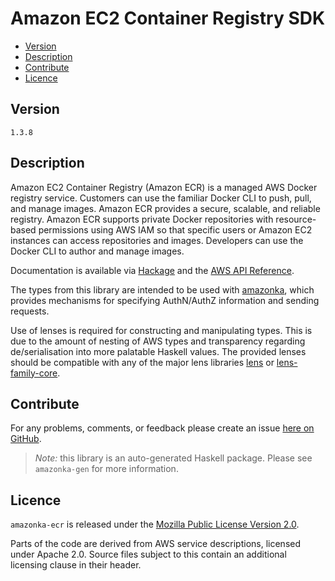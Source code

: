 # Amazon EC2 Container Registry SDK

* [Version](#version)
* [Description](#description)
* [Contribute](#contribute)
* [Licence](#licence)


## Version

`1.3.8`


## Description

Amazon EC2 Container Registry (Amazon ECR) is a managed AWS Docker
registry service. Customers can use the familiar Docker CLI to push,
pull, and manage images. Amazon ECR provides a secure, scalable, and
reliable registry. Amazon ECR supports private Docker repositories with
resource-based permissions using AWS IAM so that specific users or
Amazon EC2 instances can access repositories and images. Developers can
use the Docker CLI to author and manage images.

Documentation is available via [Hackage](http://hackage.haskell.org/package/amazonka-ecr)
and the [AWS API Reference](https://aws.amazon.com/documentation/).

The types from this library are intended to be used with [amazonka](http://hackage.haskell.org/package/amazonka),
which provides mechanisms for specifying AuthN/AuthZ information and sending requests.

Use of lenses is required for constructing and manipulating types.
This is due to the amount of nesting of AWS types and transparency regarding
de/serialisation into more palatable Haskell values.
The provided lenses should be compatible with any of the major lens libraries
[lens](http://hackage.haskell.org/package/lens) or [lens-family-core](http://hackage.haskell.org/package/lens-family-core).

## Contribute

For any problems, comments, or feedback please create an issue [here on GitHub](https://github.com/brendanhay/amazonka/issues).

> _Note:_ this library is an auto-generated Haskell package. Please see `amazonka-gen` for more information.


## Licence

`amazonka-ecr` is released under the [Mozilla Public License Version 2.0](http://www.mozilla.org/MPL/).

Parts of the code are derived from AWS service descriptions, licensed under Apache 2.0.
Source files subject to this contain an additional licensing clause in their header.
